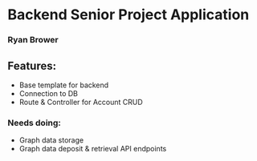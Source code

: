 # Backend Senior Project Application
### Ryan Brower

## Features:

* Base template for backend
* Connection to DB
* Route & Controller for Account CRUD

### Needs doing:

* Graph data storage
* Graph data deposit & retrieval API endpoints